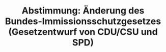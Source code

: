 ---
abstimmung:
  abstimmung: 1
  bundestagssitzung: 86
  datum: 14. März 2019
  legislaturperiode: 19
categories:
- Todo
data:
- title: Abstimmungsergebnis 20190314_1-data.pdf
  url: /res/2021-btw/abstimmungsergebnisse/20190314_1-data.pdf
- title: Abstimmungsergebnis 20190314_1_xls-data.xls
  url: /res/2021-btw/abstimmungsergebnisse/20190314_1_xls-data.xls
- title: Abstimmungsergebnis 20190314_1_xls-datacsv
  url: /res/2021-btw/abstimmungsergebnisse/csv/20190314_1_xls-datacsv
documents:
- local: /res/2021-btw/drucksachen/06335.pdf
  title: Drucksache 19/06335
  url: https://dip21.bundestag.de/dip21/btd/19/063/1906335.pdf
- local: /res/2021-btw/drucksachen/06929.pdf
  title: Drucksache 19/06929
  url: https://dip21.bundestag.de/dip21/btd/19/069/1906929.pdf
- local: /res/2021-btw/drucksachen/08257.pdf
  title: Drucksache 19/08257
  url: https://dip21.bundestag.de/dip21/btd/19/082/1908257.pdf
ergebnis:
  AfD:
    enthaltung: 0
    gesamt: 91
    ja: 86
    nein: 0
    nichtabgegeben: 5
    ungueltig: 0
  Bündnis 90/Die Grünen:
    enthaltung: 0
    gesamt: 67
    ja: 0
    nein: 60
    nichtabgegeben: 7
    ungueltig: 0
  Die Linke:
    enthaltung: 0
    gesamt: 69
    ja: 0
    nein: 57
    nichtabgegeben: 12
    ungueltig: 0
  FDP:
    enthaltung: 70
    gesamt: 80
    ja: 0
    nein: 0
    nichtabgegeben: 10
    ungueltig: 0
  cdu/csu:
    enthaltung: 0
    gesamt: 246
    ja: 232
    nein: 0
    nichtabgegeben: 14
    ungueltig: 0
  file: 20190314_1_xls-data.xls
  fraktionslos:
    enthaltung: 2
    gesamt: 4
    ja: 1
    nein: 1
    nichtabgegeben: 0
    ungueltig: 0
  spd:
    enthaltung: 0
    gesamt: 152
    ja: 139
    nein: 0
    nichtabgegeben: 13
    ungueltig: 0
layout: abstimmung
links:
- title: Link zu bundestag.de
  url: https://www.bundestag.de/parlament/plenum/abstimmung/abstimmung?id=583
preview: 'Deutscher Bundestag


  86. Sitzung des Deutschen Bundestages

  am Donnerstag, 14. März 2019


  Endgültiges Ergebnis der Namentlichen Abstimmung Nr. 1


  Gesetzentwurf der Fraktionen der CDU/CSU und SPD

  Entwurf eines Dreizehnten Gesetzes zur Änderung des Bundes-Immissionsschutzgesetzes

  Drs. 19/6335, 19/6929 und 19/8257'
tags:
- Todo
title: 'Abstimmung: Änderung des Bundes-Immissionsschutzgesetzes (Gesetzentwurf von CDU/CSU
  und SPD)'
---